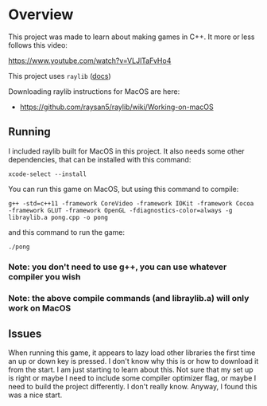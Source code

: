 # Overview

This project was made to learn about making games in C++.  It more or less follows this video: 

https://www.youtube.com/watch?v=VLJlTaFvHo4

This project uses `raylib` ([docs](https://www.raylib.com/index.html))

Downloading raylib instructions for MacOS are here:
- https://github.com/raysan5/raylib/wiki/Working-on-macOS


## Running

I included raylib built for MacOS in this project.  It also needs some other 
dependencies, that can be installed with this command: 
```
xcode-select --install
```

You can run this game on MacOS, but using this command to compile:

```
g++ -std=c++11 -framework CoreVideo -framework IOKit -framework Cocoa -framework GLUT -framework OpenGL -fdiagnostics-color=always -g libraylib.a pong.cpp -o pong
```

and this command to run the game:

```
./pong
```

### Note: you don't need to use g++, you can use whatever compiler you wish
### Note: the above compile commands (and libraylib.a) will only work on MacOS

## Issues

When running this game, it appears to lazy load other libraries the first time
an up or down key is pressed.  I don't know why this is or how to download it 
from the start.  I am just starting to learn about this.  Not sure that my set
up is right or maybe I need to include some compiler optimizer flag, or maybe
I need to build the project differently.  I don't really know.  Anyway, I found
this was a nice start.
